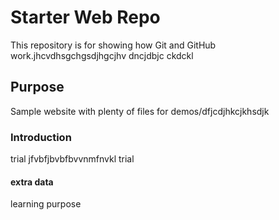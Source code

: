 # Starter Web Repo

This repository is for showing how Git and GitHub work.jhcvdhsgchgsdjhgcjhv
dncjdbjc
ckdckl
## Purpose

Sample website with plenty of files for demos/dfjcdjhkcjkhsdjk

### Introduction
trial jfvbfjbvbfbvvnmfnvkl trial

#### extra data
learning purpose